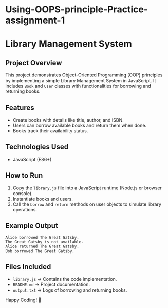 # Using-OOPS-principle-Practice-assignment-1

# Library Management System

## Project Overview
This project demonstrates Object-Oriented Programming (OOP) principles by implementing a simple Library Management System in JavaScript. It includes `Book` and `User` classes with functionalities for borrowing and returning books.

## Features
- Create books with details like title, author, and ISBN.
- Users can borrow available books and return them when done.
- Books track their availability status.

## Technologies Used
- JavaScript (ES6+)

## How to Run
1. Copy the `library.js` file into a JavaScript runtime (Node.js or browser console).
2. Instantiate books and users.
3. Call the `borrow` and `return` methods on user objects to simulate library operations.

## Example Output
```
Alice borrowed The Great Gatsby.
The Great Gatsby is not available.
Alice returned The Great Gatsby.
Bob borrowed The Great Gatsby.
```

## Files Included
- `library.js` → Contains the code implementation.
- `README.md` → Project documentation.
- `output.txt` → Logs of borrowing and returning books.

Happy Coding! 🚀